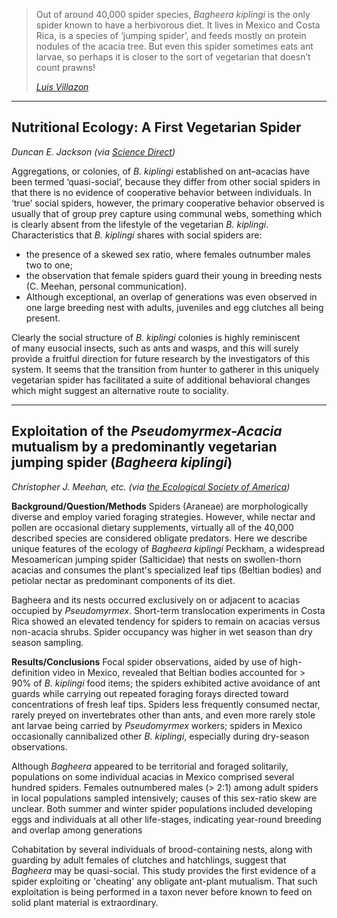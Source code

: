> Out of around 40,000 spider species, _Bagheera kiplingi_ is the only spider known to have a herbivorous diet. It lives in Mexico and Costa Rica, is a species of ‘jumping spider’, and feeds mostly on protein nodules of the acacia tree. But even this spider sometimes eats ant larvae, so perhaps it is closer to the sort of vegetarian that doesn’t count prawns!
> <div></div>
> <cite><a href="https://www.sciencefocus.com/nature/are-there-any-vegetarian-spiders/">Luis Villazon</a></cite>

---
## Nutritional Ecology: A First Vegetarian Spider
<cite>Duncan E. Jackson (via <a href="https://www.sciencedirect.com/science/article/pii/S0960982209016194">Science Direct</a>)</cite>

Aggregations, or colonies, of _B. kiplingi_ established on ant–acacias have been termed ‘quasi-social’, because they differ from other social spiders in that there is no evidence of cooperative behavior between individuals. In ‘true’ social spiders, however, the primary cooperative behavior observed is usually that of group prey capture using communal webs, something which is clearly absent from the lifestyle of the vegetarian _B. kiplingi_. Characteristics that _B. kiplingi_ shares with social spiders are: 

* the presence of a skewed sex ratio, where females outnumber males two to one; 
* the observation that female spiders guard their young in breeding nests (C. Meehan, personal communication). 
* Although exceptional, an overlap of generations was even observed in one large breeding nest with adults, juveniles and egg clutches all being present.

Clearly the social structure of _B. kiplingi_ colonies is highly reminiscent of many eusocial insects, such as ants and wasps, and this will surely provide a fruitful direction for future research by the investigators of this system. It seems that the transition from hunter to gatherer in this uniquely vegetarian spider has facilitated a suite of additional behavioral changes which might suggest an alternative route to sociality. 

---

## Exploitation of the _Pseudomyrmex-Acacia_ mutualism by a predominantly vegetarian jumping spider (_Bagheera kiplingi_)
<cite>Christopher J. Meehan, etc. (via <a href="https://eco.confex.com/eco/2008/techprogram/P12401.HTM">the Ecological Society of America</a>)</cite>

**Background/Question/Methods** Spiders (Araneae) are morphologically diverse and employ varied foraging strategies. However, while nectar and pollen are occasional dietary supplements, virtually all of the 40,000 described species are considered obligate predators. Here we describe unique features of the ecology of _Bagheera kiplingi_ Peckham, a widespread Mesoamerican jumping spider (Salticidae) that nests on swollen-thorn acacias and consumes the plant's specialized leaf tips (Beltian bodies) and petiolar nectar as predominant components of its diet. 

Bagheera and its nests occurred exclusively on or adjacent to acacias occupied by _Pseudomyrmex_. Short-term translocation experiments in Costa Rica showed an elevated tendency for spiders to remain on acacias versus non-acacia shrubs. Spider occupancy was higher in wet season than dry season sampling. 

**Results/Conclusions** Focal spider observations, aided by use of high-definition video in Mexico, revealed that Beltian bodies accounted for > 90% of _B. kiplingi_ food items; the spiders exhibited active avoidance of ant guards while carrying out repeated foraging forays directed toward concentrations of fresh leaf tips. Spiders less frequently consumed nectar, rarely preyed on invertebrates other than ants, and even more rarely stole ant larvae being carried by _Pseudomyrmex_ workers; spiders in Mexico occasionally cannibalized other _B. kiplingi_, especially during dry-season observations. 

Although _Bagheera_ appeared to be territorial and foraged solitarily, populations on some individual acacias in Mexico comprised several hundred spiders. Females outnumbered males (> 2:1) among adult spiders in local populations sampled intensively; causes of this sex-ratio skew are unclear. Both summer and winter spider populations included developing eggs and individuals at all other life-stages, indicating year-round breeding and overlap among generations

Cohabitation by several individuals of brood-containing nests, along with guarding by adult females of clutches and hatchlings, suggest that _Bagheera_ may be quasi-social. This study provides the first evidence of a spider exploiting or 'cheating' any obligate ant-plant mutualism. That such exploitation is being performed in a taxon never before known to feed on solid plant material is extraordinary.